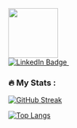 <!--
**CansuG/CansuG** is a ✨ _special_ ✨ repository because its `README.md` (this file) appears on your GitHub profile.

Here are some ideas to get you started:

- 🔭 I’m currently working on ...
- 🌱 I’m currently learning ...
- 👯 I’m looking to collaborate on ...
- 🤔 I’m looking for help with ...
- 💬 Ask me about ...
- 📫 How to reach me: ...
- 😄 Pronouns: ...
- ⚡ Fun fact: ...
-->

<div id="header">
  <img src="https://media.giphy.com/media/rsUGLKwgSvSxmq1VrZ/giphy.gif" width="100"/>
</div>

<a href="https://www.linkedin.com/in/cansu-g%C3%BCrel/">
    <img src="https://img.shields.io/badge/LinkedIn-blue?style=for-the-badge&logo=linkedin&logoColor=white" alt="LinkedIn Badge"/>
</a>
<img src="https://komarev.com/ghpvc/?username=CansuG&style=flat-square&color=blue" alt=""/>


### :fire: My Stats :
[![GitHub Streak](http://github-readme-streak-stats.herokuapp.com?user=CansuG&theme=dark&background=000000)](https://git.io/streak-stats)

[![Top Langs](https://github-readme-stats.vercel.app/api/top-langs/?username=CansuG&layout=compact&theme=vision-friendly-dark)](https://github.com/anuraghazra/github-readme-stats)
